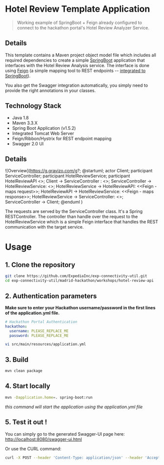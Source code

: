 # Hotel Review Template Application

> Working example of SpringBoot + Feign already configured to connect to the hackathon portal's Hotel Review Analyzer Service.

## Details

This template contains a Maven project object model file which includes all required dependencies to create a simple [SpringBoot](https://projects.spring.io/spring-boot/) application that interfaces with the Hotel Review Analysis service. The interface is done using [Feign](https://github.com/OpenFeign/feign) (a simple mapping tool to REST endpoints -- [integrated to SpringBoot](http://projects.spring.io/spring-cloud/spring-cloud.html#spring-cloud-feign)).

You also get the Swagger integration automatically, you simply need to provide the right annotations in your classes.


## Technology Stack

- Java 1.8
- Maven 3.3.X
- Spring Boot Application (v1.5.2)
- Integrated Tomcat Web Server
- Feign/Ribbon/Hystrix for REST endpoint mapping
- Swagger 2.0 UI

## Details

![Overview](https://g.gravizo.com/g?;
@startuml;
actor Client;
participant ServiceController;
participant HotelReviewService;
participant HotelReviewAPI <<hackathon portal>>;
Client -> ServiceController : <<Request>>;
ServiceController -> HotelReviewService: <<text to analyze>>;
HotelReviewService -> HotelReviewAPI: <<Feign - maps request>>;
HotelReviewAPI -> HotelReviewService: <<Feign - maps response>>;
HotelReviewService -> ServiceController: <<result of analysis>>;
ServiceController -> Client;
@enduml
)

The requests are served by the ServiceController class. It's a Spring RESTController. The controller than handle over the request to the HotelReviewService which is a simple Feign interface that handles the REST communication with the target service.

# Usage

## 1. Clone the repository

```bash
git clone https://github.com/ExpediaInc/exp-connectivity-util.git
cd exp-connectivity-util/madrid-hackathon/workshops/hotel-review-api
```

## 2. Authentication parameters

**Make sure to enter your Hackathon username/password in the first lines of the application.yml file.**

```yaml
# Hackathon Portal Authentication
hackathon:
  username: PLEASE_REPLACE_ME
  password: PLEASE_REPLACE_ME
```
```bash
vi src/main/resources/application.yml
```

## 3. Build

```bash
mvn clean package
```

## 4. Start locally

```bash
mvn -Dapplication.home=. spring-boot:run
```
_this command will start the application using the application.yml file_

## 5. Test it out !

You can simply go to the generated Swagger-UI page here: [http://localhost:8080/swagger-ui.html](http://localhost:8080/swagger-ui.html)

Or use the CURL command:

```bash
curl -X POST --header 'Content-Type: application/json' --header 'Accept: application/json' -d 'I love this hotel.' 'http://localhost:8080/service/dosomething'
```
